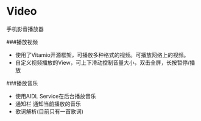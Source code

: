 # Video
手机影音播放器

###播放视频
* 使用了Vitamio开源框架，可播放多种格式的视频。可播放网络上的视频。
* 自定义视频播放的View，可上下滑动控制音量大小，双击全屏，长按暂停/播放


###播放音乐
* 使用AIDL Service在后台播放音乐
* 通知栏 通知当前播放的音乐
* 歌词解析(目前只有一首歌词)